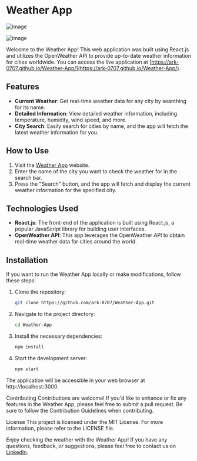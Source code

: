 # Weather App

![image](https://github.com/ARK-0707/Weather-App/assets/99702100/ffb0aeba-d4cc-457e-b33e-9d2e93512edb)

![image](https://github.com/ARK-0707/Weather-App/assets/99702100/5b38621e-47d5-4d7f-b1bc-60efe33e976c)



Welcome to the Weather App! This web application was built using React.js and utilizes the OpenWeather API to provide up-to-date weather information for cities worldwide. You can access the live application at [https://ark-0707.github.io/Weather-App/](https://ark-0707.github.io/Weather-App/).

## Features

- **Current Weather**: Get real-time weather data for any city by searching for its name.
- **Detailed Information**: View detailed weather information, including temperature, humidity, wind speed, and more.
- **City Search**: Easily search for cities by name, and the app will fetch the latest weather information for you.

## How to Use

1. Visit the [Weather App](https://ark-0707.github.io/Weather-App/) website.
2. Enter the name of the city you want to check the weather for in the search bar.
3. Press the "Search" button, and the app will fetch and display the current weather information for the specified city.

## Technologies Used

- **React.js**: The front-end of the application is built using React.js, a popular JavaScript library for building user interfaces.
- **OpenWeather API**: This app leverages the OpenWeather API to obtain real-time weather data for cities around the world.

## Installation

If you want to run the Weather App locally or make modifications, follow these steps:

1. Clone the repository:
   ```bash
   git clone https://github.com/ark-0707/Weather-App.git
   
2. Navigate to the project directory:
   ```bash
   cd Weather-App

3. Install the necessary dependencies:
   ```bash
   npm install

4. Start the development server:
   ```bash
   npm start

The application will be accessible in your web browser at http://localhost:3000.

Contributing
Contributions are welcome! If you'd like to enhance or fix any features in the Weather App, please feel free to submit a pull request. Be sure to follow the Contribution Guidelines when contributing.

License
This project is licensed under the MIT License. For more information, please refer to the LICENSE file.

Enjoy checking the weather with the Weather App! If you have any questions, feedback, or suggestions, please feel free to contact us on [LinkedIn](https://www.linkedin.com/in/harshit-kapil-2b2bb9249).
